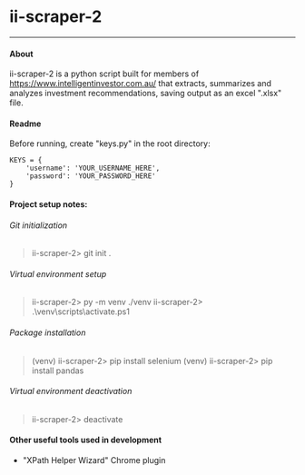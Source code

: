 # ii-scraper-2

---

#### About

ii-scraper-2 is a python script built for members of https://www.intelligentinvestor.com.au/ that extracts, summarizes and analyzes investment recommendations, saving output as an excel ".xlsx" file.

#### Readme

Before running, create "keys.py" in the root directory:

    KEYS = {
        'username': 'YOUR_USERNAME_HERE',
        'password': 'YOUR_PASSWORD_HERE'
    }

#### Project setup notes:

###### Git initialization

> ii-scraper-2> git init .

###### Virtual environment setup

> ii-scraper-2> py -m venv ./venv
> ii-scraper-2> .\venv\scripts\activate.ps1

###### Package installation

> (venv) ii-scraper-2> pip install selenium
> (venv) ii-scraper-2> pip install pandas

###### Virtual environment deactivation

> ii-scraper-2> deactivate

#### Other useful tools used in development

- "XPath Helper Wizard" Chrome plugin
